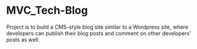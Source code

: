 # MVC_Tech-Blog
Project is to build a CMS-style blog site similar to a Wordpress site, where developers can publish their blog posts and comment on other developers’ posts as well.
